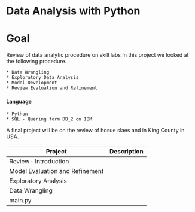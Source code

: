 # Data Analysis with Python

# Goal 
Review of data analytic procedure on skill labs
In this project we looked at the following procedure.

    * Data Wrangling
    * Exploratory Data Analysis
    * Model Development 
    * Review Evaluation and Refinement

#### Language

    * Python
    * SQL - Quering form DB_2 on IBM


A final project will be on the review of hosue slaes and in King County in USA.

|Project | Description|
|----------|------------|
|Review- Introduction |   |
|Model Evaluation and Refinement | |
|Exploratory Analysis||
|Data Wrangling||
|main.py||
